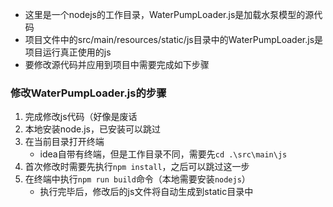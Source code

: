 * 这里是一个nodejs的工作目录，WaterPumpLoader.js是加载水泵模型的源代码
* 项目文件中的src/main/resources/static/js目录中的WaterPumpLoader.js是项目运行真正使用的js
* 要修改源代码并应用到项目中需要完成如下步骤

### 修改WaterPumpLoader.js的步骤

1. 完成修改js代码（好像是废话
2. 本地安装node.js，已安装可以跳过
3. 在当前目录打开终端
   * idea自带有终端，但是工作目录不同，需要先`cd .\src\main\js`
4. 首次修改时需要先执行`npm install`，之后可以跳过这一步
5. 在终端中执行`npm run build`命令（本地需要安装`nodejs`）
   * 执行完毕后，修改后的js文件将自动生成到static目录中
